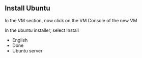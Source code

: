## Install Ubuntu

In the VM section, now click on the VM Console of the new VM

In the ubuntu installer, select Install

- English
- Done
- Ubuntu server